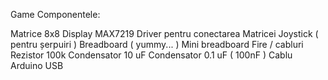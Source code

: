 Game
Componentele:

Matrice 8x8 Display
MAX7219 Driver pentru conectarea Matricei
Joystick ( pentru șerpuiri )
Breadboard ( yummy... )
Mini breadboard
Fire / cabluri
Rezistor 100k
Condensator 10 uF
Condensator 0.1 uF ( 100nF )
Cablu Arduino USB

